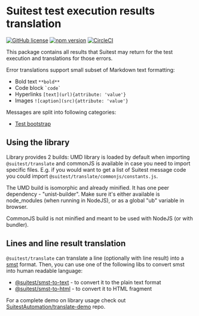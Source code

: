 # Suitest test execution results translation

[![GitHub license](https://img.shields.io/badge/license-MIT-blue.svg)](https://github.com/SuitestAutomation/suitest/blob/master/LICENSE)
[![npm version](https://img.shields.io/npm/v/@suitest/translate.svg?style=flat)](https://www.npmjs.com/package/@suitest/translate)
[![CircleCI](https://circleci.com/gh/SuitestAutomation/suitest.svg?style=shield)](https://circleci.com/gh/SuitestAutomation/suitest)

This package contains all results that Suitest may return for the test execution and translations for those errors.

Error translations support small subset of Markdown text formatting:

* Bold text `**bold**`
* Code block `` `code` ``
* Hyperlinks `[text](url){attribute: 'value'}`
* Images `![caption](src){attribute: 'value'}`

Messages are split into following categories:

* [Test bootstrap](/packages/translate/docs/bootstrap.md)

## Using the library

Library provides 2 builds: UMD library is loaded by default when importing
`@suitest/translate` and commonJS is available in case you need to import
specific files. E.g. if you would want to get a list of Suitest message
code you could import `@suitest/translate/commonjs/constants.js`.

The UMD build is isomorphic and already minified. It has one peer dependency - "unist-builder".
Make sure it's either available is node_modules (when running in NodeJS), or as a global "ub" variable in browser.

CommonJS build is not minified and meant to be used with NodeJS (or with bundler).

## Lines and line result translation

`@suitest/translate` can translate a line (optionally with line result) into a [smst] format. Then, you can use
one of the following libs to convert smst into human readable language:

* [@suitest/smst-to-text] - to convert it to the plain text format
* [@suitest/smst-to-html] - to convert it to HTML fragment

For a complete demo on library usage check out [SuitestAutomation/translate-demo] repo.

[smst]: https://github.com/SuitestAutomation/suitest/tree/master/packages/smst
[@suitest/smst-to-text]: https://github.com/SuitestAutomation/suitest/tree/master/packages/smst-to-text
[@suitest/smst-to-html]: https://github.com/SuitestAutomation/suitest/tree/master/packages/smst-to-html
[SuitestAutomation/translate-demo]: https://github.com/SuitestAutomation/translate-demo
